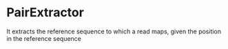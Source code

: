 # PairExtractor
It extracts the reference sequence to which a read maps, given the position in the reference sequence

